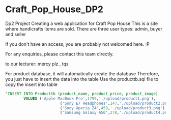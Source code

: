 # Craft_Pop_House_DP2
Dp2 Project
Creating a web application for Craft Pop House
This is a site where handicrafts items are sold.
There are three user types: admin, buyer and seller

If you don't have an access, you are probably not welcomed here. :P

For any enquiries, please contact this team directly.

to our lecturer: mercy plz , tqs


For product database, it will automatically create the database
Therefore, you just have to insert the data into the table
Use the producttb.sql file to copy the insert into table 
```sql
"INSERT INTO Producttb (product_name, product_price, product_image)
        VALUES ('Apple MacBook Pro',1799,'./upload/product1.png'),
                        ('Sony E7 Headphones',147,'./upload/product2.png'),
                        ('Sony Xperia Z4',459,'./upload/product3.png'),
                        ('Samsung Galaxy A50',278,'./upload/product4.png')";
```
